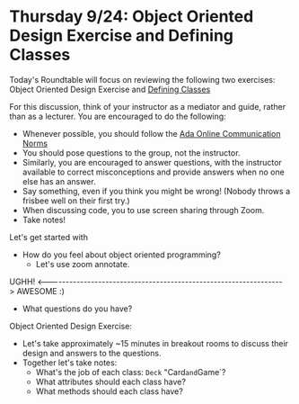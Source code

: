 # Thursday 9/24: Object Oriented Design Exercise and Defining Classes

Today's Roundtable will focus on reviewing the following two exercises: Object Oriented Design Exercise and [Defining Classes](https://learn-2.galvanize.com/cohorts/2036/blocks/875/content_files/04-oop/classes-worksheet.md) 

For this discussion, think of your instructor as a mediator and guide, rather than as a lecturer. You are encouraged to do the following:

* Whenever possible, you should follow the [Ada Online Communication Norms](https://learn-2.galvanize.com/cohorts/2036/blocks/882/content_files/00-welcome-to-ada/02-wk01-online-communication-norms.md)
* You should pose questions to the group, not the instructor.
* Similarly, you are encouraged to answer questions, with the instructor available to correct misconceptions and provide answers when no one else has an answer.
* Say something, even if you think you might be wrong! (Nobody throws a frisbee well on their first try.)
* When discussing code, you to use screen sharing through Zoom.
* Take notes!

Let's get started with
* How do you feel about object oriented programming? 
    * Let's use zoom annotate.


UGHH!
<-----------------------------------------------------------------> AWESOME :)


* What questions do you have?

Object Oriented Design Exercise:
* Let's take approximately ~15 minutes in breakout rooms to discuss their design and answers to the questions.
* Together let's take notes:
    * What's the job of each class: `Deck` "Card` and `Game`?
    * What attributes should each class have?
    * What methods should each class have?
